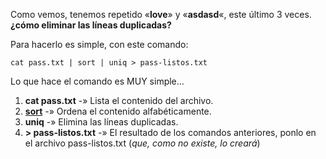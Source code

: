 Como vemos, tenemos repetido «**love**» y «**asdasd**«, este último 3 veces. **¿cómo eliminar las líneas duplicadas?**

Para hacerlo es simple, con este comando:

```
cat pass.txt | sort | uniq > pass-listos.txt
```

Lo que hace el comando es MUY simple…

1. **cat pass.txt** -» Lista el contenido del archivo.
2. [**sort**](https://blog.desdelinux.net/con-la-terminal-ordenar-alfabeticamente-el-contenido-lineas-de-un-archivo/) -» Ordena el contenido alfabéticamente.
3. **uniq** -» Elimina las líneas duplicadas.
4. **> pass-listos.txt** -» El resultado de los comandos anteriores, ponlo en el archivo pass-listos.txt (*que, como no existe, lo creará*)